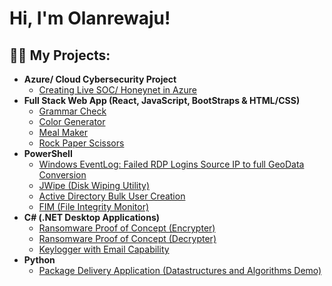 <h1>Hi, I'm Olanrewaju! <br/><a href="https://github.com/lanremad89"></a> <a href="https://www.linkedin.com/in/olanrewaju-madojutimi-07809b255/"></a></h1>

<h2>👨‍💻 My Projects:</h2>

- <b>Azure/ Cloud Cybersecurity Project</b>
  - [Creating Live SOC/ Honeynet in Azure](https://github.com/lanremad89/Azure-SOC)
- <b>Full Stack Web App (React, JavaScript, BootStraps & HTML/CSS)</b>
  - [Grammar Check](https://github.com/lanremad89/grammarCheck.js)
  - [Color Generator](https://github.com/lanremad89/colorGenerator)
  - [Meal Maker](https://github.com/lanremad89/mealMaker.js)
  - [Rock Paper Scissors](https://github.com/lanremad89/rockPaperScissors.js)
- <b>PowerShell</b>
  - [Windows EventLog: Failed RDP Logins Source IP to full GeoData Conversion](https://github.com/joshmadakor1/Sentinel-Lab)
  - [JWipe (Disk Wiping Utility)](https://github.com/joshmadakor1/Jwipe.PowerShell)
  - [Active Directory Bulk User Creation](https://github.com/joshmadakor1/AD_PS)
  - [FIM (File Integrity Monitor)](https://github.com/joshmadakor1/PowerShell-Integrity-FIM)
- <b>C# (.NET Desktop Applications)</b>
  - [Ransomware Proof of Concept (Encrypter)](https://github.com/joshmadakor1/EncrypterPOC)
  - [Ransomware Proof of Concept (Decrypter)](https://github.com/joshmadakor1/DecrypterPOC)
  - [Keylogger with Email Capability](https://github.com/joshmadakor1/Key-Logger-With-Email)
- <b>Python</b>
  - [Package Delivery Application (Datastructures and Algorithms Demo)](https://github.com/joshmadakor1/Package-Delivery-Pathfinding-Algorithm)

[linkedin]: https://www.linkedin.com/in/olanrewaju-madojutimi-07809b255/

